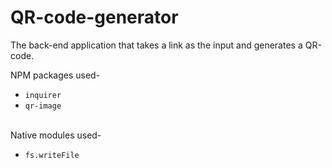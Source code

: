 # QR-code-generator
The back-end application that takes a link as the input and generates a QR-code. <br>


   NPM packages used-
- `inquirer`
- `qr-image`  <br><br>

Native modules used- <br>
- `fs.writeFile`
